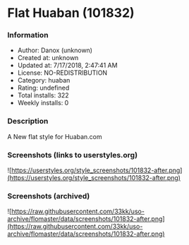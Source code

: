 # Flat Huaban (101832)

### Information
- Author: Danox (unknown)
- Created at: unknown
- Updated at: 7/17/2018, 2:47:41 AM
- License: NO-REDISTRIBUTION
- Category: huaban
- Rating: undefined
- Total installs: 322
- Weekly installs: 0


### Description
A New flat style for Huaban.com


### Screenshots (links to userstyles.org)
![https://userstyles.org/style_screenshots/101832-after.png](https://userstyles.org/style_screenshots/101832-after.png)


### Screenshots (archived)
![https://raw.githubusercontent.com/33kk/uso-archive/flomaster/data/screenshots/101832-after.png](https://raw.githubusercontent.com/33kk/uso-archive/flomaster/data/screenshots/101832-after.png)
